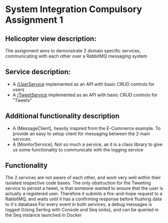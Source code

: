 # System Integration Compulsory Assignment 1

## Helicopter view description:

The assignment aims to demonstrate 2 domain specific services, communicating with each other over a RabbitMQ messaging system

## Service description:
- A [/UserService]("UserService/") implemented as an API with basic CRUD controls for users
- A [/TweetService]("TweetService/") implemented as an API with basic CRUD controls for "Tweets"

## Additional functionality description
- A [MessageClient], heavily inspired from the E-Commerce example. To provide an easy to setup client for messaging between the 2 main services
- A [MonitorService]. Not so much a service, as it is a class library to give us some functionality to communicate with the logging service

## Functionality
The 2 services are not aware of each other, and work very well within their isolated respective code bases. The only obstruction for the Tweeting service to persist a tweet, is that someone wanted to ensure that the user is actually a registered user. Therefore it submits a fire-and-hope request to a RabbitMQ, and waits until it has a confirming response before flushing data to it's database
For every event in both services, a debug messages is logged (Using Serilog with Console and Seq sinks), and can be queried in the Seq instance launched in Docker